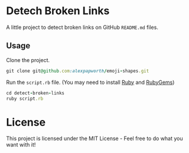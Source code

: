 # Detech Broken Links

A little project to detect broken links on GitHub `README.md` files.

## Usage

Clone the project.

```ruby
git clone git@github.com:alexpapworth/emoji-shapes.git
```

Run the `script.rb` file. (You may need to install [Ruby](https://www.ruby-lang.org/en/documentation/installation/) and [RubyGems](https://rubygems.org/pages/download))

```ruby
cd detect-broken-links
ruby script.rb
```

# License

This project is licensed under the MIT License - Feel free to do what you want with it!